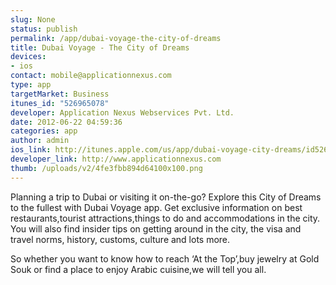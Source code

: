 ```yaml
--- 
slug: None
status: publish
permalink: /app/dubai-voyage-the-city-of-dreams
title: Dubai Voyage - The City of Dreams
devices: 
- ios
contact: mobile@applicationnexus.com
type: app
targetMarket: Business
itunes_id: "526965078"
developer: Application Nexus Webservices Pvt. Ltd.
date: 2012-06-22 04:59:36
categories: app
author: admin
ios_link: http://itunes.apple.com/us/app/dubai-voyage-city-dreams/id526965078?ls=1%26mt=8
developer_link: http://www.applicationnexus.com
thumb: /uploads/v2/4fe3fbb894d64100x100.png
---
```



Planning a trip to Dubai or visiting it on-the-go? Explore this City of Dreams to the fullest with Dubai Voyage app. Get exclusive information on best restaurants,tourist attractions,things to do and accommodations in the city. You will also find insider tips on getting around in the city, the visa and travel norms, history, customs, culture and lots more.  

So whether you want to know how to reach ‘At the Top’,buy jewelry at Gold Souk or find a place to enjoy Arabic cuisine,we will tell you all.

